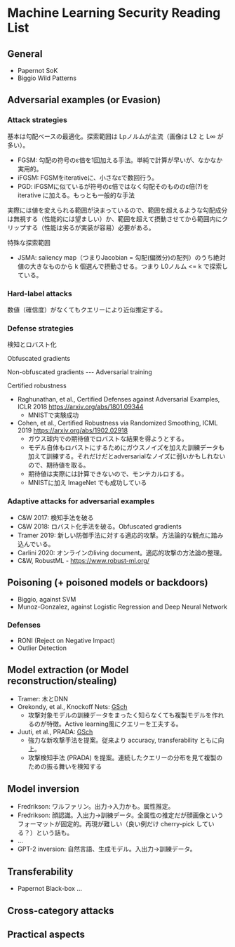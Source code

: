 # Machine Learning Security Reading List

## General
- Papernot SoK
- Biggio Wild Patterns

## Adversarial examples (or Evasion)

### Attack strategies
基本は勾配ベースの最適化。探索範囲は Lpノルムが主流（画像は L2 と L∞ が多い）。
- FGSM: 勾配の符号のε倍を1回加える手法。単純で計算が早いが、なかなか実用的。
- iFGSM: FGSMをiterativeに、小さなεで数回行う。
- PGD: iFGSMに似ているが符号のε倍ではなく勾配そのもののε倍(?)を iterative に加える。もっとも一般的な手法

実際には値を変えられる範囲が決まっているので、範囲を超えるような勾配成分は無視する（性能的には望ましい）か、範囲を超えて摂動させてから範囲内にクリップする（性能は劣るが実装が容易）必要がある。

特殊な探索範囲
- JSMA: saliency map（つまりJacobian = 勾配(偏微分)の配列）のうち絶対値の大きなものから k 個選んで摂動させる。つまり L0ノルム <= k で探索している。

### Hard-label attacks
数値（確信度）がなくてもクエリーにより近似推定する。

### Defense strategies
検知とロバスト化

Obfuscated gradients

Non-obfuscated gradients --- Adversarial training

Certified robustness
- Raghunathan, et al., Certified Defenses against Adversarial Examples, ICLR 2018 https://arxiv.org/abs/1801.09344
    - MNISTで実験成功
- Cohen, et al., Certified Robustness via Randomized Smoothing, ICML 2019 https://arxiv.org/abs/1902.02918
    - ガウス球内での期待値でロバストな結果を得ようとする。
    - モデル自体もロバストにするためにガウスノイズを加えた訓練データも加えて訓練する。それだけだとadversarialなノイズに弱いかもしれないので、期待値を取る。
    - 期待値は実際には計算できないので、モンテカルロする。
    - MNISTに加え ImageNet でも成功している

### Adaptive attacks for adversarial examples
- C&W 2017: 検知手法を破る
- C&W 2018: ロバスト化手法を破る。Obfuscated gradients
- Tramer 2019: 新しい防御手法に対する適応的攻撃。方法論的な観点に踏み込んでいる。
- Carlini 2020: オンラインのliving document。適応的攻撃の方法論の整理。
- C&W, RobustML - https://www.robust-ml.org/

## Poisoning (+ poisoned models or backdoors)
- Biggio, against SVM
- Munoz-Gonzalez, against Logistic Regression and Deep Neural Network

### Defenses
- RONI (Reject on Negative Impact)
- Outlier Detection

## Model extraction (or Model reconstruction/stealing)
- Tramer: 木とDNN
- Orekondy, et al., Knockoff Nets: [GSch](https://scholar.google.com/scholar?cluster=18254316857573945122&hl=ja&as_sdt=0,5)
    - 攻撃対象モデルの訓練データをまったく知らなくても複製モデルを作れるのが特徴。Active learning風にクエリーを工夫する。
- Juuti, et al., PRADA: [GSch](https://scholar.google.com/scholar?cluster=378782222120699560&hl=ja&as_sdt=0,5)
    - 強力な新攻撃手法を提案。従来より accuracy, transferability ともに向上。
    - 攻撃検知手法 (PRADA) を提案。連続したクエリーの分布を見て複製のための振る舞いを検知する

## Model inversion
- Fredrikson: ワルファリン。出力->入力かも。属性推定。
- Fredrikson: 顔認識。入出力->訓練データ。全属性の推定だが顔画像というフォーマットが固定的。再現が難しい（良い例だけ cherry-pick している？）という話も。
- ...
- GPT-2 inversion: 自然言語、生成モデル。入出力->訓練データ。

## Transferability
- Papernot Black-box ...

## Cross-category attacks

## Practical aspects
